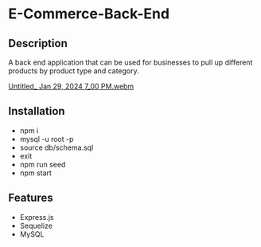 # E-Commerce-Back-End

## Description
A back end application that can be used for businesses to pull up different products by product type and category.

[Untitled_ Jan 29, 2024 7_00 PM.webm](https://github.com/pamcakesplease/E-Commerce-Back-End/assets/146486121/3ae7fc75-d7b6-4823-8c4f-9bdca825e2e3)

## Installation
- npm i
- mysql -u root -p
- source db/schema.sql
- exit
- npm run seed
- npm start

## Features
- Express.js
- Sequelize
- MySQL

